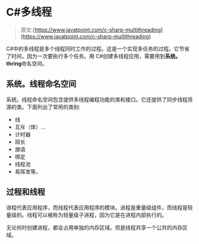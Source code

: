 # C#多线程

> 原文:[https://www.javatpoint.com/c-sharp-multithreading](https://www.javatpoint.com/c-sharp-multithreading)

C#中的多线程是多个线程同时工作的过程。这是一个实现多任务的过程。它节省了时间，因为一次要执行多个任务。用 C#创建多线程应用，需要用到**系统。thring**命名空间。

## 系统。线程命名空间

系统。线程命名空间包含提供多线程编程功能的类和接口。它还提供了同步线程资源的类。下面列出了常用的类别:

*   线
*   互斥（体）…
*   计时器
*   班长
*   旗语
*   绑定
*   线程池
*   易挥发等。

## 过程和线程

进程代表应用程序，而线程代表应用程序的模块。进程是重量级组件，而线程是轻量级的。线程可以被称为轻量级子进程，因为它是在进程内部执行的。

无论何时创建进程，都会占用单独的内存区域。但是线程共享一个公共的内存区域。